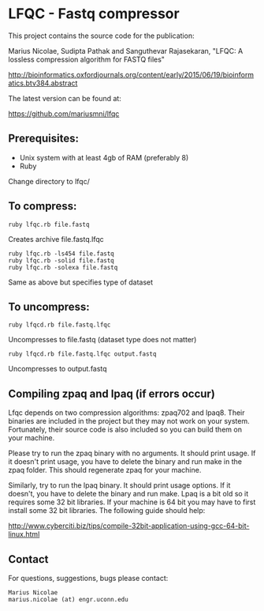 # LFQC - Fastq compressor

This project contains the source code for the publication:

Marius Nicolae, Sudipta Pathak and Sanguthevar Rajasekaran, "LFQC: A lossless compression algorithm for FASTQ files"

http://bioinformatics.oxfordjournals.org/content/early/2015/06/19/bioinformatics.btv384.abstract


The latest version can be found at:

https://github.com/mariusmni/lfqc

## Prerequisites:
- Unix system with at least 4gb of RAM (preferably 8)
- Ruby


Change directory to lfqc/

## To compress:

```
ruby lfqc.rb file.fastq  
```

Creates archive file.fastq.lfqc

```
ruby lfqc.rb -ls454 file.fastq
ruby lfqc.rb -solid file.fastq
ruby lfqc.rb -solexa file.fastq
``` 
Same as above but specifies type of dataset

## To uncompress:

```
ruby lfqcd.rb file.fastq.lfqc
```

Uncompresses to file.fastq (dataset type does not matter)

```
ruby lfqcd.rb file.fastq.lfqc output.fastq 
```

Uncompresses to output.fastq 


## Compiling zpaq and lpaq (if errors occur)

Lfqc depends on two compression algorithms: zpaq702 and lpaq8. Their binaries are included in the project but they may not work on your system. Fortunately, their source code is also included so you can build them on your machine.

Please try to run the zpaq binary with no arguments. It should print usage. If it doesn't print usage, you have to delete the binary and run make in the zpaq folder. This should regenerate zpaq for your machine.

Similarly, try to run the lpaq binary. It should print usage options. If it doesn't, you have to delete the binary and run make. Lpaq is a bit old so it requires some 32 bit libraries. If your machine is 64 bit you may have to first install some 32 bit libraries. The following guide should help:

http://www.cyberciti.biz/tips/compile-32bit-application-using-gcc-64-bit-linux.html

## Contact

For questions, suggestions, bugs please contact:

```
Marius Nicolae 
marius.nicolae (at) engr.uconn.edu 
```

